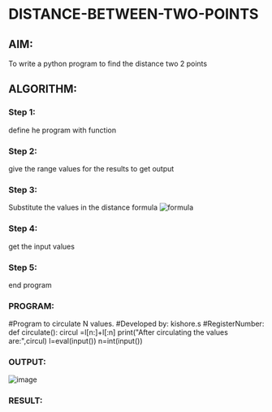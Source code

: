 # DISTANCE-BETWEEN-TWO-POINTS

## AIM:
To write a python program to find the distance two 2 points
## ALGORITHM:
### Step 1: 
define he program with function
### Step 2:
give the range values for the results to get output 
### Step 3: 
Substitute the values in the distance formula  ![formula](/formula.jpg)
### Step 4: 
get the input values
### Step 5: 
end program
### PROGRAM:
#Program to circulate N values.
#Developed by: kishore.s
#RegisterNumber:
def circulate():
    circul =l[n:]+l[:n]
    print("After circulating the values are:",circul)
l=eval(input())
n=int(input())
  


### OUTPUT:
![image](https://user-images.githubusercontent.com/118679883/208890836-6d0d0f58-1ecc-4830-812d-78b97dd77151.png)


### RESULT:
